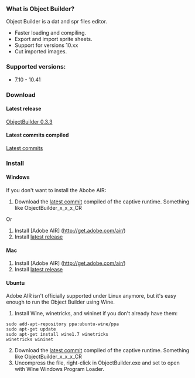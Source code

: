 ### What is Object Builder?

Object Builder is a dat and spr files editor.

* Faster loading and compiling.
* Export and import sprite sheets.
* Support for versions 10.xx
* Cut imported images.



### Supported versions:

* 7.10 - 10.41



### Download

#### Latest release

[ObjectBuilder 0.3.3](https://www.dropbox.com/s/jluqw0bi7e8wcef/ObjectBuilder0.3.3.air)


#### Latest commits compiled

[Latest commits](https://www.dropbox.com/sh/l6u5ponwfr77bhm/AAAY3xbcGudRzvcjUbizt0tha)



### Install


#### Windows

If you don't want to install the Abobe AIR:

1. Download the [latest commit](https://github.com/Mignari/ObjectBuilder#latest-commits-compiled) compiled of the captive runtime. Something like ObjectBuilder_x_x_x_CR

Or

1. Install [Adobe AIR] (http://get.adobe.com/air/)
2. Install [latest release](https://github.com/Mignari/ObjectBuilder#latest-release)



#### Mac

1. Install [Adobe AIR] (http://get.adobe.com/air/)
2. Install [latest release](https://github.com/Mignari/ObjectBuilder#latest-release)



#### Ubuntu

Adobe AIR isn't officially supported under Linux anymore, but it's easy enough to run the Object Builder using Wine.

1. Install Wine, winetricks, and wininet if you don't already have them:

```
sudo add-apt-repository ppa:ubuntu-wine/ppa
sudo apt-get update
sudo apt-get install wine1.7 winetricks
winetricks wininet
```
2. Download the [latest commit](https://github.com/Mignari/ObjectBuilder#latest-commits-compiled) compiled of the captive runtime. Something like ObjectBuilder_x_x_x_CR
3. Uncompress the file, right-click in ObjectBuilder.exe and set to open with Wine Windows Program Loader.
